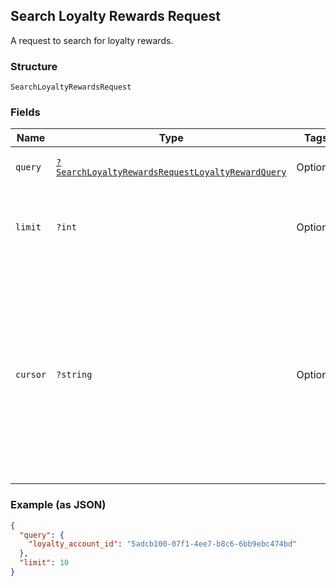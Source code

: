 ## Search Loyalty Rewards Request

A request to search for loyalty rewards.

### Structure

`SearchLoyaltyRewardsRequest`

### Fields

| Name | Type | Tags | Description | Getter | Setter |
|  --- | --- | --- | --- | --- | --- |
| `query` | [`?SearchLoyaltyRewardsRequestLoyaltyRewardQuery`](/doc/models/search-loyalty-rewards-request-loyalty-reward-query.md) | Optional | The set of search requirements. | getQuery(): ?SearchLoyaltyRewardsRequestLoyaltyRewardQuery | setQuery(?SearchLoyaltyRewardsRequestLoyaltyRewardQuery query): void |
| `limit` | `?int` | Optional | The maximum number of results to return in the response. | getLimit(): ?int | setLimit(?int limit): void |
| `cursor` | `?string` | Optional | A pagination cursor returned by a previous call to<br>this endpoint. Provide this to retrieve the next set of<br>results for the original query.<br>For more information,<br>see [Pagination](https://developer.squareup.com/docs/docs/basics/api101/pagination). | getCursor(): ?string | setCursor(?string cursor): void |

### Example (as JSON)

```json
{
  "query": {
    "loyalty_account_id": "5adcb100-07f1-4ee7-b8c6-6bb9ebc474bd"
  },
  "limit": 10
}
```

